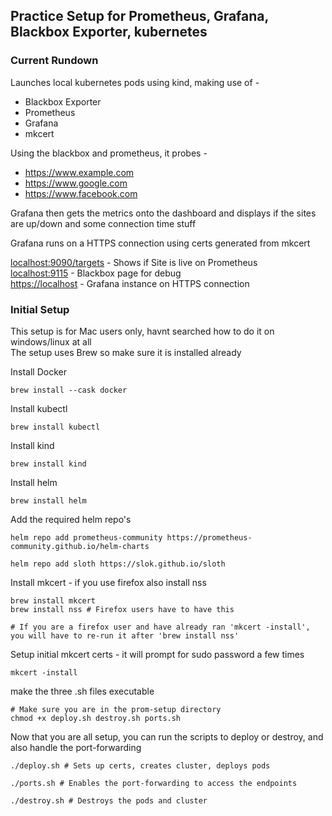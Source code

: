 ## Practice Setup for Prometheus, Grafana, Blackbox Exporter, kubernetes

### Current Rundown

Launches local kubernetes pods using kind, making use of - 
  - Blackbox Exporter
  - Prometheus
  - Grafana
  - mkcert

Using the blackbox and prometheus, it probes -
  - https://www.example.com
  - https://www.google.com
  - https://www.facebook.com
  
Grafana then gets the metrics onto the dashboard and displays if the sites are up/down and some connection time stuff
  
Grafana runs on a HTTPS connection using certs generated from mkcert

[localhost:9090/targets](localhost:9090/targets) - Shows if Site is live on Prometheus  
[localhost:9115](localhost:9115/) - Blackbox page for debug  
[https://localhost](https://localhost:3000) - Grafana instance on HTTPS connection

### Initial Setup

This setup is for Mac users only, havnt searched how to do it on windows/linux at all  
The setup uses Brew so make sure it is installed already
  
Install Docker
```shell
brew install --cask docker
```
  
Install kubectl
```shell
brew install kubectl
```
  
Install kind
```shell
brew install kind
```

Install helm
```shell
brew install helm
```

Add the required helm repo's
```shell
helm repo add prometheus-community https://prometheus-community.github.io/helm-charts

helm repo add sloth https://slok.github.io/sloth
```
  
Install mkcert - if you use firefox also install nss
```shell
brew install mkcert
brew install nss # Firefox users have to have this

# If you are a firefox user and have already ran 'mkcert -install', you will have to re-run it after 'brew install nss'
```
  
Setup initial mkcert certs - it will prompt for sudo password a few times
```shell
mkcert -install
```
  
make the three .sh files executable
```shell
# Make sure you are in the prom-setup directory
chmod +x deploy.sh destroy.sh ports.sh
```
  
Now that you are all setup, you can run the scripts to deploy or destroy, and also handle the port-forwarding
  
```shell
./deploy.sh # Sets up certs, creates cluster, deploys pods

./ports.sh # Enables the port-forwarding to access the endpoints

./destroy.sh # Destroys the pods and cluster
```